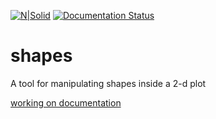 [![N|Solid](https://travis-ci.org/caganze/shapes.svg?branch=master)](https://travis-ci.org/caganze/shapes/)
[![Documentation Status](https://readthedocs.org/projects/wispshapes/badge/?version=latest)](https://wispshapes.readthedocs.io/en/latest/?badge=latest)

# shapes

A tool for manipulating shapes inside a 2-d plot


[working on documentation ](https://readthedocs.org/projects/wispshapes/)